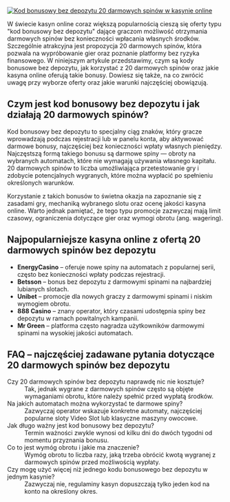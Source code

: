 [![Kod bonusowy bez depozytu 20 darmowych spinów w kasynie online](https://123-caf.pages.dev/gitsignup.png)](https://vrmoo.ru/Bt82HjjY)

<p>W świecie kasyn online coraz większą popularnością cieszą się oferty typu "kod bonusowy bez depozytu" dające graczom możliwość otrzymania darmowych spinów bez konieczności wpłacania własnych środków. Szczególnie atrakcyjna jest propozycja 20 darmowych spinów, która pozwala na wypróbowanie gier oraz poznanie platformy bez ryzyka finansowego. W niniejszym artykule przedstawimy, czym są kody bonusowe bez depozytu, jak korzystać z 20 darmowych spinów oraz jakie kasyna online oferują takie bonusy. Dowiesz się także, na co zwrócić uwagę przy wyborze oferty oraz jakie warunki najczęściej obowiązują.</p>  <h2>Czym jest kod bonusowy bez depozytu i jak działają 20 darmowych spinów?</h2> <p>Kod bonusowy bez depozytu to specjalny ciąg znaków, który gracze wprowadzają podczas rejestracji lub w panelu konta, aby aktywować darmowe bonusy, najczęściej bez konieczności wpłaty własnych pieniędzy. Najczęstszą formą takiego bonusu są darmowe spiny — obroty na wybranych automatach, które nie wymagają używania własnego kapitału. 20 darmowych spinów to liczba umożliwiająca przetestowanie gry i zdobycie potencjalnych wygranych, które można wypłacić po spełnieniu określonych warunków.</p> <p>Korzystanie z takich bonusów to świetna okazja na zapoznanie się z zasadami gry, mechaniką wybranego slotu oraz ocenę jakości kasyna online. Warto jednak pamiętać, że tego typu promocje zazwyczaj mają limit czasowy, ograniczenia dotyczące gier oraz wymogi obrotu (ang. wagering).</p>  <h2>Najpopularniejsze kasyna online z ofertą 20 darmowych spinów bez depozytu</h2> <ul> <li><strong>EnergyCasino</strong> – oferuje nowe spiny na automatach z popularnej serii, często bez konieczności wpłaty podczas rejestracji.</li> <li><strong>Betsson</strong> – bonus bez depozytu z darmowymi spinami na najbardziej lubianych slotach.</li> <li><strong>Unibet</strong> – promocje dla nowych graczy z darmowymi spinami i niskim wymogiem obrotu.</li> <li><strong>888 Casino</strong> – znany operator, który czasami udostępnia spiny bez depozytu w ramach powitalnych kampanii.</li> <li><strong>Mr Green</strong> – platforma często nagradza użytkowników darmowymi spinami na wysokiej jakości automatach.</li> </ul>  <h2>FAQ – najczęściej zadawane pytania dotyczące 20 darmowych spinów bez depozytu</h2> <dl>   <dt>Czy 20 darmowych spinów bez depozytu naprawdę nic nie kosztuje?</dt>   <dd>Tak, jednak wygrane z darmowych spinów często są objęte wymaganiami obrotu, które należy spełnić przed wypłatą środków.</dd>    <dt>Na jakich automatach można wykorzystać te darmowe spiny?</dt>   <dd>Zazwyczaj operator wskazuje konkretne automaty, najczęściej popularne sloty Video Slot lub klasyczne maszyny owocowe.</dd>    <dt>Jak długo ważny jest kod bonusowy bez depozytu?</dt>   <dd>Termin ważności zwykle wynosi od kilku dni do dwóch tygodni od momentu przyznania bonusu.</dd>    <dt>Co to jest wymóg obrotu i jakie ma znaczenie?</dt>   <dd>Wymóg obrotu to liczba razy, jaką trzeba obrócić kwotą wygranej z darmowych spinów przed możliwością wypłaty.</dd>    <dt>Czy mogę użyć więcej niż jednego kodu bonusowego bez depozytu w jednym kasynie?</dt>   <dd>Zazwyczaj nie, regulaminy kasyn dopuszczają tylko jeden kod na konto na określony okres.</dd> </dl>